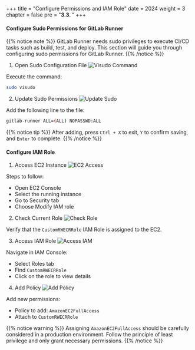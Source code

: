 +++
title = "Configure Permissions and IAM Role"
date = 2024
weight = 3
chapter = false
pre = "<b>3.3. </b>"
+++

#### Configure Sudo Permissions for GitLab Runner

{{% notice note %}}
GitLab Runner needs sudo privileges to execute CI/CD tasks such as build, test, and deploy. This section will guide you through configuring sudo permissions for GitLab Runner.
{{% /notice %}}

1. Open Sudo Configuration File
![Visudo Command](/images/4-cicd-gitlab/4.3.1.png)

Execute the command:
```bash
sudo visudo
```

2. Update Sudo Permissions
![Update Sudo](/images/4-cicd-gitlab/4.3.2.png)

Add the following line to the file:
```bash
gitlab-runner ALL=(ALL) NOPASSWD:ALL
```

{{% notice tip %}}
After adding, press `Ctrl + X` to exit, `Y` to confirm saving, and `Enter` to complete.
{{% /notice %}}

#### Configure IAM Role

1. Access EC2 Instance
![EC2 Access](/images/4-cicd-gitlab/4.3.3.png)

Steps to follow:
- Open EC2 Console
- Select the running instance
- Go to Security tab
- Choose Modify IAM role

2. Check Current Role
![Check Role](/images/4-cicd-gitlab/4.3.4.png)

Verify that the `CustomRWECRRole` IAM Role is assigned to the EC2.

3. Access IAM Role
![Access IAM](/images/4-cicd-gitlab/4.3.5.png)

Navigate in IAM Console:
- Select Roles tab
- Find `CustomRWECRRole`
- Click on the role to view details

4. Add Policy
![Add Policy](/images/4-cicd-gitlab/4.3.6.png)

Add new permissions:
- Policy to add: `AmazonEC2FullAccess`
- Attach to `CustomRWECRRole`

{{% notice warning %}}
Assigning `AmazonEC2FullAccess` should be carefully considered in a production environment. Follow the principle of least privilege and only grant necessary permissions.
{{% /notice %}}